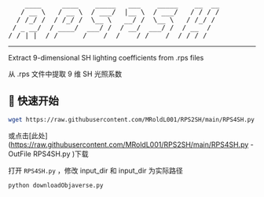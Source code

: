 <pre>    ____     ____    _____   ___    _____    __  __
   / __ \   / __ \  / ___/  |__ \  / ___/   / / / /
  / /_/ /  / /_/ /  \__ \   __/ /  \__ \   / /_/ / 
 / _ __/  / ____/  ___/ /  / __/  ___/ /  / __  /  
/_/ |_|  /_/      /____/  /____/ /____/  /_/ /_/   </pre>

---

Extract 9-dimensional SH lighting coefficients from .rps files

从 .rps 文件中提取 9 维 SH 光照系数

## 🚀 快速开始

```bash
wget https://raw.githubusercontent.com/MRoldL001/RPS2SH/main/RPS4SH.py
```

或点击[此处](https://raw.githubusercontent.com/MRoldL001/RPS2SH/main/RPS4SH.py -OutFile RPS4SH.py
)下载

打开 `RPS4SH.py` ，修改 input_dir 和 input_dir 为实际路径

```bash
python downloadObjaverse.py
```
